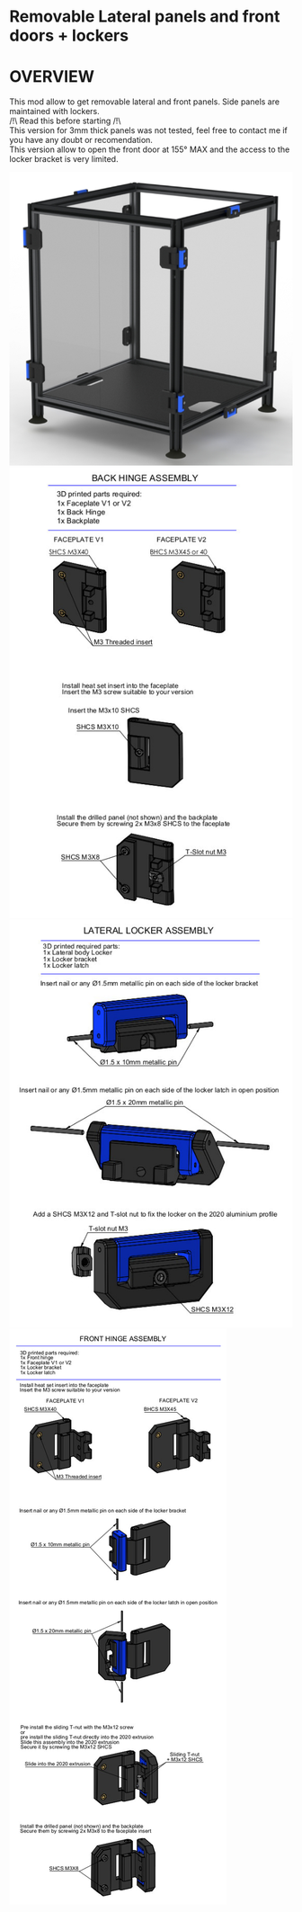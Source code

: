 # Removable Lateral panels and front doors + lockers 
# OVERVIEW
This mod allow to get removable lateral and front panels. Side panels are maintained with lockers.  
/!\ Read this before starting /!\  
This version for 3mm thick panels was not tested, feel free to contact me if you have any doubt or recomendation.  
This version allow to open the front door at 155° MAX and the access to the locker bracket is very limited.  

![Enclosure_01](Images/Enclosure_01.jpg)
![Back Hinge Assembly 3mm](Images/Back_Hinge_Assembly_3mm.jpg)
![Lateral_locker_Assembly_3mm](Images/Lateral_locker_Assembly_3mm.jpg)
![Front_Hinge_Assembly_3mm](Images/Front_Hinge_Assembly_3mm.jpg)
